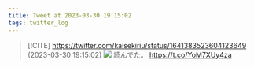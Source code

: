```yaml
---
title: Tweet at 2023-03-30 19:15:02
tags: twitter_log
---
```


> [!CITE] https://twitter.com/kaisekiriu/status/1641383523604123649 (2023-03-30 19:15:02)
> ![](https://twitter.com/kaisekiriu/status/1641383523604123649)
> 読んでた。
> https://t.co/YoM7XUy4za
